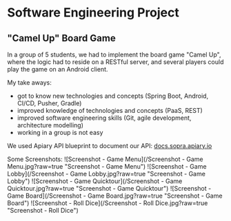 # Software Engineering Project
## "Camel Up" Board Game

In a group of 5 students, we had to implement the board game "Camel Up", where the logic had to reside on a RESTful server, and several players could play the game on an Android client.

My take aways:
* got to know new technologies and concepts (Spring Boot, Android, CI/CD, Pusher, Gradle)
* improved knowledge of technologies and concepts (PaaS, REST)
* improved software engineering skills (Git, agile development, architecture modelling)
* working in a group is not easy

We used Apiary API blueprint to document our API: [docs.sopra.apiary.io](http://docs.sopra.apiary.io)

Some Screenshots:
![Screenshot - Game Menu](/Screenshot - Game Menu.jpg?raw=true "Screenshot - Game Menu")
![Screenshot - Game Lobby](/Screenshot - Game Lobby.jpg?raw=true "Screenshot - Game Lobby")
![Screenshot - Game Quicktour](/Screenshot - Game Quicktour.jpg?raw=true "Screenshot - Game Quicktour")
![Screenshot - Game Board](/Screenshot - Game Board.jpg?raw=true "Screenshot - Game Board")
![Screenshot - Roll Dice](/Screenshot - Roll Dice.jpg?raw=true "Screenshot - Roll Dice")

